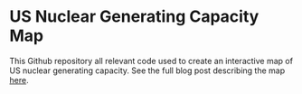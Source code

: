 # US Nuclear Generating Capacity Map

This Github repository all relevant code used to create an interactive map of US nuclear generating capacity. 
See the full blog post describing the map [here](https://measrainsey.com/2020/01/24/nuclear-map.html).
